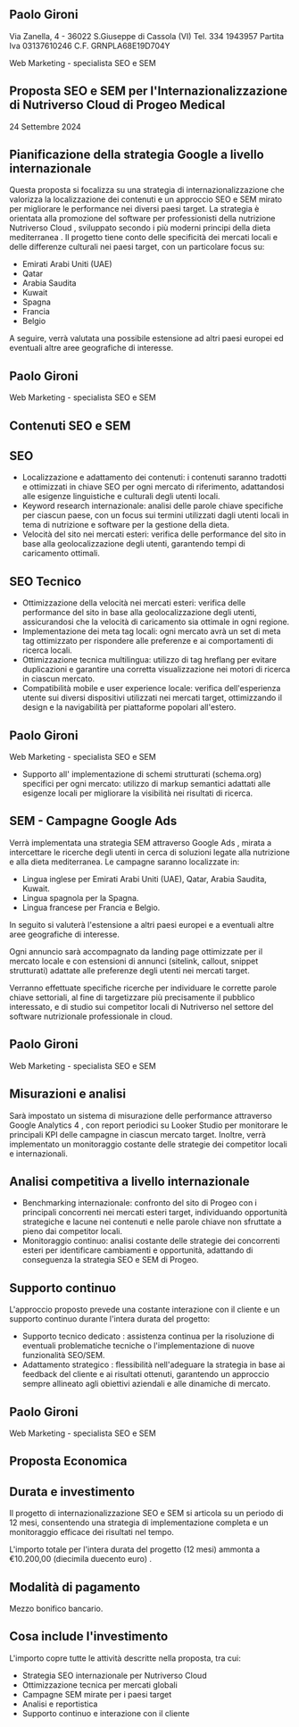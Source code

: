 
## Paolo Gironi

Via Zanella, 4 - 36022 S.Giuseppe di Cassola (VI) Tel. 334 1943957 Partita Iva 03137610246 C.F. GRNPLA68E19D704Y

Web Marketing - specialista SEO e SEM

## Proposta SEO e SEM per l'Internazionalizzazione di Nutriverso Cloud di Progeo Medical

24 Settembre 2024

## Pianificazione della strategia Google a livello internazionale

Questa proposta si focalizza su una strategia di internazionalizzazione che valorizza la localizzazione dei contenuti e un approccio SEO e SEM mirato per migliorare le performance nei diversi paesi target. La strategia è orientata alla promozione del software per professionisti della nutrizione Nutriverso Cloud , sviluppato secondo i più moderni principi della dieta mediterranea . Il progetto tiene conto delle specificità dei mercati locali e delle differenze culturali nei paesi target, con un particolare focus su:

- Emirati Arabi Uniti (UAE)
- Qatar
- Arabia Saudita
- Kuwait
- Spagna
- Francia
- Belgio

A seguire, verrà valutata una possibile estensione ad altri paesi europei ed eventuali altre aree geografiche di interesse.

## Paolo Gironi

Web Marketing - specialista SEO e SEM

## Contenuti SEO e SEM

## SEO

- Localizzazione e adattamento dei contenuti: i contenuti saranno tradotti e ottimizzati in chiave SEO per ogni mercato di riferimento, adattandosi alle esigenze linguistiche e culturali degli utenti locali.
- Keyword research internazionale: analisi delle parole chiave specifiche per ciascun paese, con un focus sui termini utilizzati dagli utenti locali in tema di nutrizione e software per la gestione della dieta.
- Velocità del sito nei mercati esteri: verifica delle performance del sito in base alla geolocalizzazione degli utenti, garantendo tempi di caricamento ottimali.

## SEO Tecnico

- Ottimizzazione della velocità nei mercati esteri: verifica delle performance del sito in base alla geolocalizzazione degli utenti, assicurandosi che la velocità di caricamento sia ottimale in ogni regione.
- Implementazione dei meta tag locali: ogni mercato avrà un set di meta tag ottimizzato per rispondere alle preferenze e ai comportamenti di ricerca locali.
- Ottimizzazione tecnica multilingua: utilizzo di tag hreflang per evitare duplicazioni e garantire una corretta visualizzazione nei motori di ricerca in ciascun mercato.
- Compatibilità mobile e user experience locale: verifica dell'esperienza utente sui diversi dispositivi utilizzati nei mercati target, ottimizzando il design e la navigabilità per piattaforme popolari all'estero.

## Paolo Gironi

Web Marketing - specialista SEO e SEM

- Supporto all' implementazione di schemi strutturati (schema.org) specifici per ogni mercato: utilizzo di markup semantici adattati alle esigenze locali per migliorare la visibilità nei risultati di ricerca.

## SEM - Campagne Google Ads

Verrà implementata una strategia SEM attraverso Google Ads , mirata a intercettare le ricerche degli utenti in cerca di soluzioni legate alla nutrizione e alla dieta mediterranea. Le campagne saranno localizzate in:

- Lingua inglese per Emirati Arabi Uniti (UAE), Qatar, Arabia Saudita, Kuwait.
- Lingua spagnola per la Spagna.
- Lingua francese per Francia e Belgio.

In seguito si valuterà l'estensione a altri paesi europei e a eventuali altre aree geografiche di interesse.

Ogni annuncio sarà accompagnato da landing page ottimizzate per il mercato locale e con estensioni di annunci (sitelink, callout, snippet strutturati) adattate alle preferenze degli utenti nei mercati target.

Verranno effettuate specifiche ricerche per individuare le corrette parole chiave settoriali, al fine di targetizzare più precisamente il pubblico interessato, e di studio sui competitor locali di Nutriverso nel settore del software nutrizionale professionale in cloud.

## Paolo Gironi

Web Marketing - specialista SEO e SEM

## Misurazioni e analisi

Sarà impostato un sistema di misurazione delle performance attraverso Google Analytics 4 , con report periodici su Looker Studio per monitorare le principali KPI delle campagne in ciascun mercato target. Inoltre, verrà implementato un monitoraggio costante delle strategie dei competitor locali e internazionali.

## Analisi competitiva a livello internazionale

- Benchmarking internazionale: confronto del sito di Progeo con i principali concorrenti nei mercati esteri target, individuando opportunità strategiche e lacune nei contenuti e nelle parole chiave non sfruttate a pieno dai competitor locali.
- Monitoraggio continuo: analisi costante delle strategie dei concorrenti esteri per identificare cambiamenti e opportunità, adattando di conseguenza la strategia SEO e SEM di Progeo.

## Supporto continuo

L'approccio proposto prevede una costante interazione con il cliente e un supporto continuo durante l'intera durata del progetto:

- Supporto tecnico dedicato : assistenza continua per la risoluzione di eventuali problematiche tecniche o l'implementazione di nuove funzionalità SEO/SEM.
- Adattamento strategico : flessibilità nell'adeguare la strategia in base ai feedback del cliente e ai risultati ottenuti, garantendo un approccio sempre allineato agli obiettivi aziendali e alle dinamiche di mercato.

## Paolo Gironi

Web Marketing - specialista SEO e SEM

## Proposta Economica

## Durata e investimento

Il progetto di internazionalizzazione SEO e SEM si articola su un periodo di 12 mesi, consentendo una strategia di implementazione completa e un monitoraggio efficace dei risultati nel tempo.

L'importo totale per l'intera durata del progetto (12 mesi) ammonta a €10.200,00 (diecimila duecento euro) .

## Modalità di pagamento

Mezzo bonifico bancario.

## Cosa include l'investimento

L'importo copre tutte le attività descritte nella proposta, tra cui:

- Strategia SEO internazionale per Nutriverso Cloud
- Ottimizzazione tecnica per mercati globali
- Campagne SEM mirate per i paesi target
- Analisi e reportistica
- Supporto continuo e interazione con il cliente